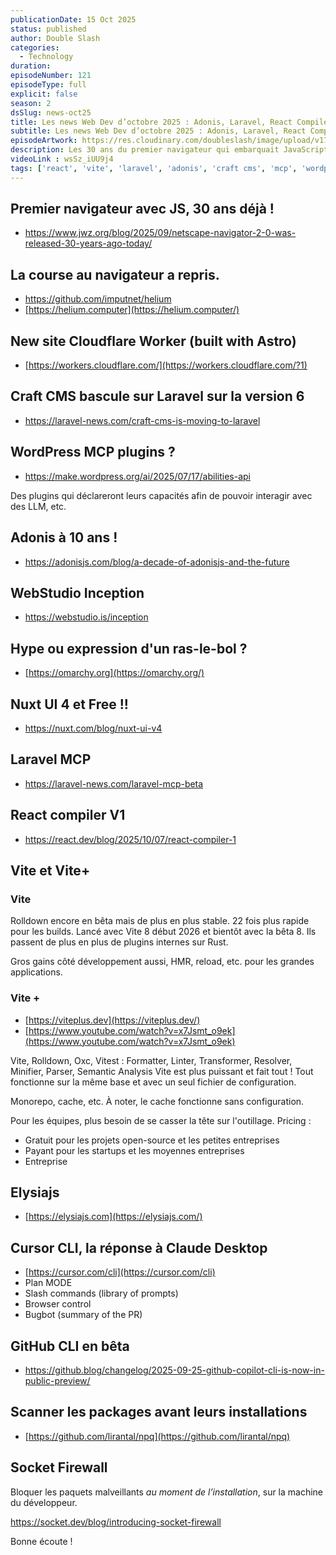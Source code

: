 ```yaml
---
publicationDate: 15 Oct 2025
status: published
author: Double Slash
categories:
  - Technology
duration:
episodeNumber: 121
episodeType: full
explicit: false
season: 2
dsSlug: news-oct25
title: Les news Web Dev d’octobre 2025 : Adonis, Laravel, React Compiler, Vite+ et bien plus encore !
subtitle: Les news Web Dev d’octobre 2025 : Adonis, Laravel, React Compiler, Vite+ et bien plus encore !
episodeArtwork: https://res.cloudinary.com/doubleslash/image/upload/v1759324754/episode/ART_121_haob60.png
description: Les 30 ans du premier navigateur qui embarquait JavaScript, les 10 ans d'Adonis, Craft CMS qui passe sur Laravel, la sortie de React Compiler V1, les annonces sur Vite+, Cursor CLI et GitHub CLI pour répondre à Claude CLI. Et comment vérifier les packages npm avant de les installer. Bonne écoute !
videoLink : wsSz_iUU9j4
tags: ['react', 'vite', 'laravel', 'adonis', 'craft cms', 'mcp', 'wordpress', 'javascript', 'typescript', 'nodejs', 'cloudflare', 'github', 'cursor']
---
```


## Premier navigateur avec JS, 30 ans déjà !

- https://www.jwz.org/blog/2025/09/netscape-navigator-2-0-was-released-30-years-ago-today/

## La course au navigateur a repris.

- https://github.com/imputnet/helium
- [https://helium.computer](https://helium.computer/)

## New site Cloudflare Worker (built with Astro)

- [https://workers.cloudflare.com/](https://workers.cloudflare.com/?1)

## Craft CMS bascule sur Laravel sur la version 6

- https://laravel-news.com/craft-cms-is-moving-to-laravel

## WordPress MCP plugins ?

- https://make.wordpress.org/ai/2025/07/17/abilities-api

Des plugins qui déclareront leurs capacités afin de pouvoir interagir avec des LLM, etc.

## Adonis à 10 ans !

- https://adonisjs.com/blog/a-decade-of-adonisjs-and-the-future

## WebStudio Inception

- https://webstudio.is/inception


## Hype ou expression d'un ras-le-bol ?

- [https://omarchy.org](https://omarchy.org/)

## Nuxt UI 4 et Free !!

- https://nuxt.com/blog/nuxt-ui-v4

## Laravel MCP

- https://laravel-news.com/laravel-mcp-beta

## React compiler V1

- https://react.dev/blog/2025/10/07/react-compiler-1


## Vite et Vite+

### Vite

Rolldown encore en bêta mais de plus en plus stable. 22 fois plus rapide pour les builds.
Lancé avec Vite 8 début 2026 et bientôt avec la bêta 8.
Ils passent de plus en plus de plugins internes sur Rust.

Gros gains côté développement aussi, HMR, reload, etc. pour les grandes applications.

### Vite +

- [https://viteplus.dev](https://viteplus.dev/)
- [https://www.youtube.com/watch?v=x7Jsmt_o9ek](https://www.youtube.com/watch?v=x7Jsmt_o9ek)

Vite, Rolldown, Oxc, Vitest :
Formatter, Linter, Transformer, Resolver, Minifier, Parser, Semantic Analysis
Vite est plus puissant et fait tout !
Tout fonctionne sur la même base et avec un seul fichier de configuration.

Monorepo, cache, etc.
À noter, le cache fonctionne sans configuration.

Pour les équipes, plus besoin de se casser la tête sur l'outillage.
Pricing :

- Gratuit pour les projets open-source et les petites entreprises
- Payant pour les startups et les moyennes entreprises
- Entreprise


## Elysiajs

- [https://elysiajs.com](https://elysiajs.com/)

## Cursor CLI, la réponse à Claude Desktop

- [https://cursor.com/cli](https://cursor.com/cli)
- Plan MODE
- Slash commands (library of prompts)
- Browser control
- Bugbot (summary of the PR)

## GitHub CLI en bêta

- https://github.blog/changelog/2025-09-25-github-copilot-cli-is-now-in-public-preview/

## Scanner les packages avant leurs installations

- [https://github.com/lirantal/npq](https://github.com/lirantal/npq)

## Socket Firewall

Bloquer les paquets malveillants *au moment de l’installation*, sur la machine du développeur.

https://socket.dev/blog/introducing-socket-firewall

Bonne écoute !




